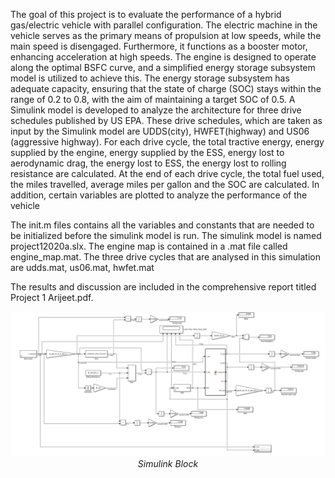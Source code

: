 The goal of this project is to evaluate the performance of a hybrid gas/electric vehicle with parallel configuration. The electric machine in the vehicle serves as the primary means of propulsion at low speeds, while the main speed is disengaged. Furthermore, it functions as a booster motor, enhancing acceleration at high speeds. The engine is designed to operate along the optimal BSFC curve, and a simplified energy storage subsystem model is utilized to achieve this. The energy storage subsystem has adequate capacity, ensuring that the state of charge (SOC) stays within the range of 0.2 to 0.8, with the aim of maintaining a target SOC of 0.5. A Simulink model is developed to analyze the architecture for three drive schedules published by US EPA. These drive schedules, which are taken as input by the Simulink model are UDDS(city), HWFET(highway) and US06 (aggressive highway). For each drive cycle, the total tractive energy, energy supplied by the engine, energy supplied by the ESS, energy lost to aerodynamic drag, the energy lost to ESS, the energy lost to rolling resistance are calculated. At the end of each drive cycle, the total fuel used, the miles travelled, average miles per gallon and the SOC are calculated.  In addition, certain variables are plotted to analyze the performance of the vehicle

The init.m files contains all the variables and constants that are needed to be initialized before the simulink model is run. The simulink model is named project12020a.slx. The engine map is contained in a .mat file called engine_map.mat. The three drive cycles that are analysed in this simulation are udds.mat, us06.mat, hwfet.mat

The results and discussion are included in the comprehensive report titled Project 1 Arijeet.pdf. 

<p align="center">
  <img src="https://github.com/arijeetnath12/Hybrid-Electric-Vehicles/blob/b56ee1f9c666b8e3d08bf6ffbe9c4626c72b2275/Project%201/Simulink%20Model.jpg" alt="Image" width="900" />
  <br>
  <em>Simulink Block</em>
</p>

